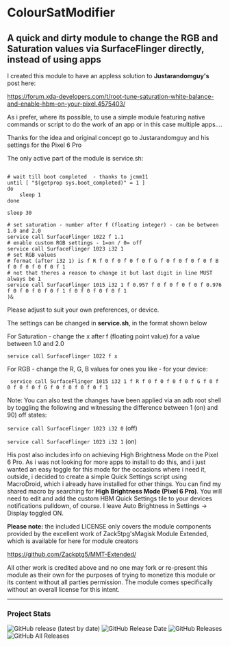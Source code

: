# ColourSatModifier

## A quick and dirty module to change the RGB and Saturation values via SurfaceFlinger directly, instead of using apps

I created this module to have an appless solution to **Justarandomguy's** post here:

https://forum.xda-developers.com/t/root-tune-saturation-white-balance-and-enable-hbm-on-your-pixel.4575403/

As i prefer, where its possible, to use a simple module featuring native commands or script to do the work of 
an app or in this case multiple apps....

Thanks for the idea and original concept go to Justarandomguy and his settings for the Pixel 6 Pro

The only active part of the module is service.sh:

```(#!/system/bin/sh

# wait till boot completed  - thanks to jcmm11
until [ "$(getprop sys.boot_completed)" = 1 ]
do
	sleep 1
done

sleep 30

# set saturation - number after f (floating integer) - can be between 1.0 and 2.0
service call SurfaceFlinger 1022 f 1.1
# enable custom RGB settings - 1=on / 0= off
service call SurfaceFlinger 1023 i32 1
# set RGB values
# format (after i32 1) is f R f 0 f 0 f 0 f 0 f G f 0 f 0 f 0 f 0 f B f 0 f 0 f 0 f 0 f 1
# not that theres a reason to change it but last digit in line MUST always be 1
service call SurfaceFlinger 1015 i32 1 f 0.957 f 0 f 0 f 0 f 0 f 0.976 f 0 f 0 f 0 f 0 f 1 f 0 f 0 f 0 f 0 f 1
)&
```

Please adjust to suit your own preferences, or device.

The settings can be changed in **service.sh**, in the format shown below 

For Saturation - change the x after f (floating point value) for a value between 1.0 and 2.0

```service call SurfaceFlinger 1022 f x```

For RGB - change the R, G, B values for ones you like - for your device:

``` service call SurfaceFlinger 1015 i32 1 f R f 0 f 0 f 0 f 0 f G f 0 f 0 f 0 f 0 f G f 0 f 0 f 0 f 0 f 1```

Note: You can also test the changes have been applied via an adb root shell by toggling the following and witnessing the difference between 1 (on) and 90) off states:

```service call SurfaceFlinger 1023 i32 0``` (off)

```service call SurfaceFlinger 1023 i32 1``` (on)

His post also includes info on achieving High Brightness Mode on the Pixel 6 Pro. As i was not looking for more apps to install to do this, and i just wanted an easy toggle for this mode for the occasions where i need it, outside, i decided to create a simple Quick Settings script using MacroDroid, which i already have installed for other things. You can find my shared macro by searching for **High Brightness Mode (Pixel 6 Pro)**. You will need to edit and add the custom HBM Quick Settings tile to your devices notifications pulldown, of course. I leave Auto Brightness in Settings -> Display toggled ON. 

**Please note:** the included LICENSE only covers the module components provided by the excellent work of Zack5tpg'sMagisk Module Extended, which is available for here for module creators

https://github.com/Zackptg5/MMT-Extended/

All other work is credited above and no one may fork or re-present this module as their own for the purposes of trying to monetize this module or its content without all parties permission. The module comes specifically without an overall license for this intent.

---


### Project Stats ###

![GitHub release (latest by date)](https://img.shields.io/github/v/release/adrianmmiller/ColourSatModifier?label=Release&style=plastic)
![GitHub Release Date](https://img.shields.io/github/release-date/adrianmmiller/ColourSatModifier?label=Release%20Date&style=plastic)
![GitHub Releases](https://img.shields.io/github/downloads/adrianmmiller/ColourSatModifier/latest/total?label=Downloads%20%28Latest%20Release%29&style=plastic)
![GitHub All Releases](https://img.shields.io/github/downloads/adrianmmiller/ColourSatModifier/total?label=Total%20Downloads%20%28All%20Releases%29&style=plastic)
